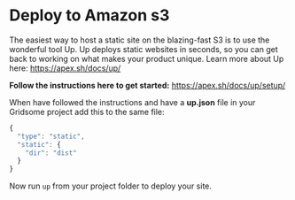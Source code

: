 # Deploy to Amazon s3
The easiest way to host a static site on the blazing-fast S3 is to use the wonderful tool Up. Up deploys static websites in seconds, so you can get back to working on what makes your product unique. Learn more about Up here: https://apex.sh/docs/up/

**Follow the instructions here to get started:**
https://apex.sh/docs/up/setup/

When have followed the instructions and have a **up.json** file in your Gridsome project add this to the same file:

```js
{
  "type": "static",
  "static": {
    "dir": "dist"
  }
}

```

Now run `up` from your project folder to deploy your site.
